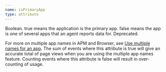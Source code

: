 ```yaml
---
name: isPrimaryApp
type: attribute
---
```


Boolean. true means the application is the primary app. false means the app is one of several apps that an agent reports data for. Deprecated.

For more on multiple app names in APM and Browser, see [Use multiple names for an app](https://docs.newrelic.com/docs/agents/manage-apm-agents/app-naming/use-multiple-names-app). The sum of events where this attribute is true will give an accurate total of page views when you are using the multiple app names feature. Counting events where this attribute is false will result in over-counting of usage.